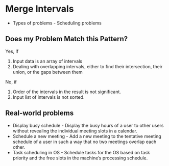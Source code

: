 # Merge Intervals

- Types of problems - Scheduling problems

## Does my Problem Match this Pattern?

Yes, If

1. Input data is an array of intervals
2. Dealing with overlapping intervals, either to find their intersection, their union, or the gaps between them

No, if

1. Order of the intervals in the result is not significant.
2. Input list of intervals is not sorted.

## Real-world problems

- Display busy schedule  - Display the busy hours of a user to other users without revealing the individual meeting slots in a calendar.
- Schedule a new meeting - Add a new meeting to the tentative meeting schedule of a user in such a way that no two meetings overlap each other.
- Task scheduling in OS - Schedule tasks for the OS based on task priority and the free slots in the machine’s processing schedule.

